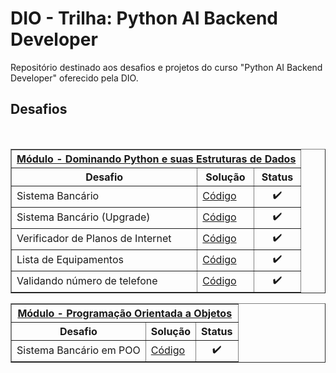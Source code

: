 # DIO - Trilha: Python AI Backend Developer
Repositório destinado aos desafios e projetos do curso "Python AI Backend Developer" oferecido pela DIO.

## Desafios

<br />
<table border=1>
    <tr>
        <th colspan="3"><a href="https://github.com/Lucas-p00/DIO-trilha-python/tree/main/Estruturas%20de%20Dados">Módulo - Dominando Python e suas Estruturas de Dados</a></th>
    </tr>
    <tr>
        <th>Desafio</th>
        <th>Solução</th>
        <th>Status</th>
    </tr>
    <tr>
        <td>Sistema Bancário</td>
        <td><a href="https://github.com/Lucas-p00/DIO-trilha-python/blob/main/Estruturas%20de%20Dados/desafio_projeto_1.py">Código</a></td>
        <td align="center">✔️</td>
    </tr>
    <tr>
        <td>Sistema Bancário (Upgrade)</td>
        <td><a href="https://github.com/Lucas-p00/DIO-trilha-python/blob/main/Estruturas%20de%20Dados/desafio_projeto_2.py">Código</a></td>
        <td align="center">✔️</td>
    </tr>
    <tr>
        <td>Verificador de Planos de Internet</td>
        <td><a href="https://github.com/Lucas-p00/DIO-trilha-python/blob/main/Estruturas%20de%20Dados/desafio_codigo_1.py">Código</a></td>
        <td align="center">✔️</td>
    </tr>   
    <tr>
        <td>Lista de Equipamentos</td>
        <td><a href="https://github.com/Lucas-p00/DIO-trilha-python/blob/main/Estruturas%20de%20Dados/desafio_codigo_2.py">Código</a></td>
        <td align="center">✔️</td>
    </tr>               
    <tr>
        <td>Validando número de telefone</td>
        <td><a href="https://github.com/Lucas-p00/DIO-trilha-python/blob/main/Estruturas%20de%20Dados/desafio_codigo_3.py">Código</a></td>
        <td align="center">✔️</td>
    </tr>               
</table>

<table border=1>
        <tr>
            <th colspan="3"><a href="https://github.com/Lucas-p00/DIO-trilha-python/tree/main/Programação%20Orientada%20a%20Objetos">Módulo - Programação Orientada a Objetos</a></th>
        </tr>
        <tr>
            <th>Desafio</th>
            <th>Solução</th>
            <th>Status</th>
        </tr>
        <tr>
            <td>Sistema Bancário em POO</td>
            <td><a href="https://github.com/Lucas-p00/DIO-trilha-python/blob/main/Programação%20Orientada%20a%20Objetos/desafio_projeto.py">Código</a></td>
            <td align="center">✔️</td>
        </tr>
</table>